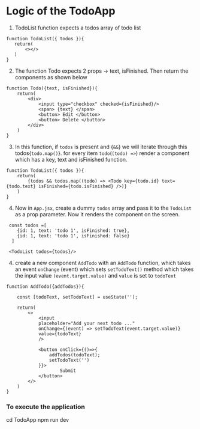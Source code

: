  # Logic of the TodoApp
 1.  TodoList function expects a todos array of todo list
 ```
 function TodoList({ todos }){
    return(
        <></>
    )
}
 ```
2. The function Todo expects 2 props -> text, isFinished. Then return the components as shown below
```
function Todo({text, isFinished}){
    return(
        <div>
            <input type="checkbox" checked={isFinished}/>
            <span> {text} </span>
            <button> Edit </button>
            <button> Delete </button>
        </div>
    )
}
```
3. In this function, if `todos` is present and {`&&`} we will iterate through this todos{`todo.map()`}.
for every item `todo`(`(todo) =>`) render a <Todo/> component which has a key, text and isFinished function.
```
function TodoList({ todos }){
    return(
        {todos && todos.map((todo) => <Todo key={todo.id} text={todo.text} isFinished={todo.isFinished} />)}
    )
}
```
4. Now in `App.jsx`, create a dummy `todos` array and pass it to the `TodoList` as a prop parameter. Now it renders the component on the screen.
```
 const todos =[
    {id: 1, text: 'todo 1', isFinished: true},
    {id: 1, text: 'todo 1', isFinished: false}
  ]
```
```
 <TodoList todos={todos}/>
```
4. create a new component `AddTodo` with an `AddTodo` function, which takes an event `onChange` (event) which sets `setTodoText()` method which takes the input value `(event.target.value)` and `value` is set to `todoText` 
```
function AddTodo({addTodos}){
    
    const [todoText, setTodoText] = useState('');
    
    return(
        <>
            <input 
            placeholder="Add your next todo ..."
            onChange={(event) => setTodoText(event.target.value)}
            value={todoText}   
            />        

            <button onClick={()=>{
                addTodos(todoText);
                setTodoText('')
            }}>
                    Submit
            </button>
        </>
    )
}
```













### To execute the application
  cd TodoApp
  npm run dev